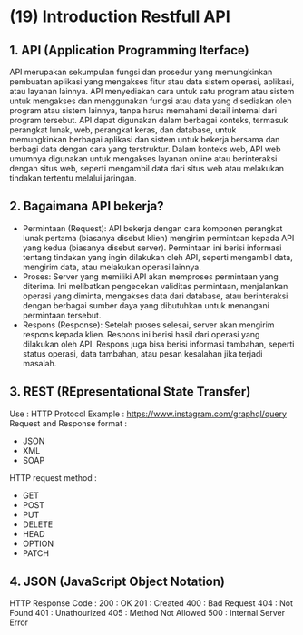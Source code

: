# (19) Introduction Restfull API

## 1. API (Application Programming Iterface)

API merupakan sekumpulan fungsi dan prosedur yang memungkinkan pembuatan aplikasi yang mengakses fitur atau data sistem operasi, aplikasi, atau layanan lainnya. API menyediakan cara untuk satu program atau sistem untuk mengakses dan menggunakan fungsi atau data yang disediakan oleh program atau sistem lainnya, tanpa harus memahami detail internal dari program tersebut.
API dapat digunakan dalam berbagai konteks, termasuk perangkat lunak, web, perangkat keras, dan database, untuk memungkinkan berbagai aplikasi dan sistem untuk bekerja bersama dan berbagi data dengan cara yang terstruktur. Dalam konteks web, API web umumnya digunakan untuk mengakses layanan online atau berinteraksi dengan situs web, seperti mengambil data dari situs web atau melakukan tindakan tertentu melalui jaringan.

## 2. Bagaimana API bekerja?

- Permintaan (Request): API bekerja dengan cara komponen perangkat lunak pertama (biasanya disebut klien) mengirim permintaan kepada API yang kedua (biasanya disebut server). Permintaan ini berisi informasi tentang tindakan yang ingin dilakukan oleh API, seperti mengambil data, mengirim data, atau melakukan operasi lainnya.
- Proses: Server yang memiliki API akan memproses permintaan yang diterima. Ini melibatkan pengecekan validitas permintaan, menjalankan operasi yang diminta, mengakses data dari database, atau berinteraksi dengan berbagai sumber daya yang dibutuhkan untuk menangani permintaan tersebut.
- Respons (Response): Setelah proses selesai, server akan mengirim respons kepada klien. Respons ini berisi hasil dari operasi yang dilakukan oleh API. Respons juga bisa berisi informasi tambahan, seperti status operasi, data tambahan, atau pesan kesalahan jika terjadi masalah.

## 3. REST (REpresentational State Transfer)

Use : HTTP Protocol
Example : https://www.instagram.com/graphql/query
Request and Response format :

- JSON
- XML
- SOAP

HTTP request method :

- GET
- POST
- PUT
- DELETE
- HEAD
- OPTION
- PATCH

## 4. JSON (JavaScript Object Notation)

HTTP Response Code :
200 : OK
201 : Created
400 : Bad Request
404 : Not Found
401 : Unathourized
405 : Method Not Allowed
500 : Internal Server Error
